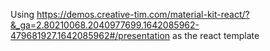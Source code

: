 Using https://demos.creative-tim.com/material-kit-react/?&_ga=2.80210068.2040977699.1642085962-479681927.1642085962#/presentation as the react template
